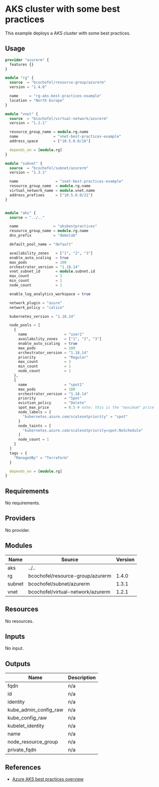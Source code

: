 # AKS cluster with some best practices

This example deploys a AKS cluster with some best practices.

## Usage

```hcl:examples/best-practices/main.tf
provider "azurerm" {
  features {}
}

module "rg" {
  source  = "bcochofel/resource-group/azurerm"
  version = "1.4.0"

  name     = "rg-aks-best-practices-example"
  location = "North Europe"
}

module "vnet" {
  source  = "bcochofel/virtual-network/azurerm"
  version = "1.2.1"

  resource_group_name = module.rg.name
  name                = "vnet-best-practices-example"
  address_space       = ["10.5.0.0/16"]

  depends_on = [module.rg]
}

module "subnet" {
  source  = "bcochofel/subnet/azurerm"
  version = "1.3.1"

  name                 = "snet-best-practices-example"
  resource_group_name  = module.rg.name
  virtual_network_name = module.vnet.name
  address_prefixes     = ["10.5.0.0/21"]
}


module "aks" {
  source = "../.."

  name                = "aksbestpractices"
  resource_group_name = module.rg.name
  dns_prefix          = "demolab"

  default_pool_name = "default"

  availability_zones   = ["1", "2", "3"]
  enable_auto_scaling  = true
  max_pods             = 100
  orchestrator_version = "1.18.14"
  vnet_subnet_id       = module.subnet.id
  max_count            = 3
  min_count            = 1
  node_count           = 1

  enable_log_analytics_workspace = true

  network_plugin = "azure"
  network_policy = "calico"

  kubernetes_version = "1.18.14"

  node_pools = [
    {
      name                 = "user1"
      availability_zones   = ["1", "2", "3"]
      enable_auto_scaling  = true
      max_pods             = 100
      orchestrator_version = "1.18.14"
      priority             = "Regular"
      max_count            = 3
      min_count            = 1
      node_count           = 1
    },
    {
      name                 = "spot1"
      max_pods             = 100
      orchestrator_version = "1.18.14"
      priority             = "Spot"
      eviction_policy      = "Delete"
      spot_max_price       = 0.5 # note: this is the "maximum" price
      node_labels = {
        "kubernetes.azure.com/scalesetpriority" = "spot"
      }
      node_taints = [
        "kubernetes.azure.com/scalesetpriority=spot:NoSchedule"
      ]
      node_count = 1
    }
  ]
  tags = {
    "ManagedBy" = "Terraform"
  }

  depends_on = [module.rg]
}

```

<!-- BEGINNING OF PRE-COMMIT-TERRAFORM DOCS HOOK -->


## Requirements

No requirements.

## Providers

No provider.

## Modules

| Name | Source | Version |
|------|--------|---------|
| aks | ../.. |  |
| rg | bcochofel/resource-group/azurerm | 1.4.0 |
| subnet | bcochofel/subnet/azurerm | 1.3.1 |
| vnet | bcochofel/virtual-network/azurerm | 1.2.1 |

## Resources

No resources.

## Inputs

No input.

## Outputs

| Name | Description |
|------|-------------|
| fqdn | n/a |
| id | n/a |
| identity | n/a |
| kube\_admin\_config\_raw | n/a |
| kube\_config\_raw | n/a |
| kubelet\_identity | n/a |
| name | n/a |
| node\_resource\_group | n/a |
| private\_fqdn | n/a |
<!-- END OF PRE-COMMIT-TERRAFORM DOCS HOOK -->


## References

* [Azure AKS best practices overview](https://docs.microsoft.com/en-us/azure/aks/best-practices)
